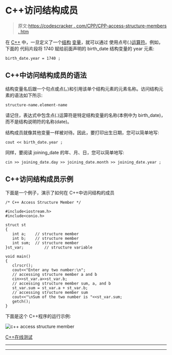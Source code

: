 # C++访问结构成员

> 原文:[https://codescracker . com/CPP/CPP-access-structure-members . htm](https://codescracker.com/cpp/cpp-accessing-structure-members.htm)

在 [C++](/cpp/index.htm) 中，一旦定义了一个[结构](/cpp/cpp-data-structures.htm) [变量](/cpp/cpp-variables.htm)，就可以通过 使用点号(.)[运算符](/cpp/cpp-operators.htm)。例如，下面的 代码片段将 1740 赋给前面声明的 birth_date 结构变量的 year 元素:

```
birth_date.year = 1740 ;
```

## C++中访问结构成员的语法

结构变量名后跟一个句点或点(。)和引用该单个结构元素的元素名称。访问结构元素的语法如下所示:

```
structure-name.element-name
```

请记住，表达式中包含点(.)运算符是特定结构变量的名称(本例中为 birth_date)，而不是结构说明符的名称(date)。

结构成员就像其他变量一样被对待。因此，要打印出生日期，您可以简单地写:

```
cout << birth_date.year ;
```

同样，要阅读 joining_date 的年、月、日，您可以简单地写:

```
cin >> joining_date.day >> joining_date.month >> joining_date.year ;
```

## C++访问结构成员示例

下面是一个例子，演示了如何在 C++中访问结构的成员

```
/* C++ Access Structure Member */

#include<iostream.h>
#include<conio.h>

struct st
{
   int a;    // structure member
   int b;    // structure member
   int sum;  // structure member
}st_var;         // structure variable

void main()
{
   clrscr();
   cout<<"Enter any two number:\n";
   // accessing structure member a and b
   cin>>st_var.a>>st_var.b;
   // accessing structure member sum, a, and b
   st_var.sum = st_var.a + st_var.b;
   // accessing structure member sum
   cout<<"\nSum of the two number is "<<st_var.sum;
   getch();
}
```

下面是这个 C++程序的运行示例:

![c++ access structure member](../Images/59b319d0e7e0bbd8a8e9f197e156fb92.png)

[C++在线测试](/exam/showtest.php?subid=3)

* * *

* * *